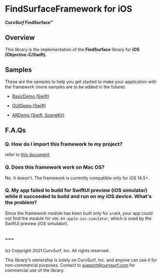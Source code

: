 # FindSurfaceFramework for iOS

**Curv*Surf* FindSurface™**

## Overview

This library is the implementation of the **FindSurface** library for **iOS (Objective-C/Swift).**



## Samples

These are the samples to help you get started to make your application with the framework (more samples are to be added in the future):

- [BasicDemo (Swift)](https://github.com/CurvSurf/FindSurface-BasicDemo-iOS)

- [GUIDemo (Swift)](https://github.com/CurvSurf/FindSurface-GUIDemo-iOS)

- [ARDemo (Swift, SceneKit)](https://github.com/CurvSurf/FindSurface-SceneKit-ARDemo-iOS)

## F.A.Qs

### Q. How do I import this framework to my project?

refer to [this document](How-to-import-FindSurface-Framework-to-your-project.md).



### Q. Does this framework work on Mac OS?

No. It doesn't. The framework is currently compatible only for iOS 14.5+.



### Q. My app failed to build for SwiftUI preview (iOS simulator) while it succeeded to build and run on my iOS device. What's the problem?

Since the framework module has been built only for `arm64`, your app could not find the module for `x86_64-apple-ios-simulator`, which is used by the SwiftUI preview (iOS simulator).

## ---

(c) Copyright 2021 CurvSurf, Inc. All rights reserved.

This library's ownership is solely on CurvSurf, Inc. and anyone can use it for non-commercial purposes. Contact to support@curvsurf.com for commercial use of the library.

